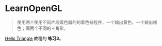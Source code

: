 # LearnOpenGL

> 使用两个使用不同片段着色器的的着色器程序，一个输出黄色，一个输出橘色；画两个不同的三角形。

[Hello Triangle](https://learnopengl.com/#!Getting-started/Hello-Triangle) 教程的 **练习3**。